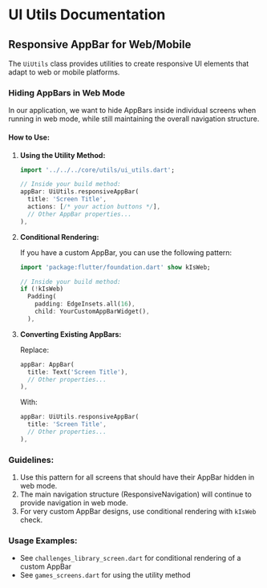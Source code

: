 # UI Utils Documentation

## Responsive AppBar for Web/Mobile

The `UiUtils` class provides utilities to create responsive UI elements that adapt to web or mobile platforms.

### Hiding AppBars in Web Mode

In our application, we want to hide AppBars inside individual screens when running in web mode, while still maintaining the overall navigation structure.

#### How to Use:

1. **Using the Utility Method:**

   ```dart
   import '../../../core/utils/ui_utils.dart';
   
   // Inside your build method:
   appBar: UiUtils.responsiveAppBar(
     title: 'Screen Title',
     actions: [/* your action buttons */],
     // Other AppBar properties...
   ),
   ```

2. **Conditional Rendering:**

   If you have a custom AppBar, you can use the following pattern:

   ```dart
   import 'package:flutter/foundation.dart' show kIsWeb;
   
   // Inside your build method:
   if (!kIsWeb)
     Padding(
       padding: EdgeInsets.all(16),
       child: YourCustomAppBarWidget(), 
     ),
   ```

3. **Converting Existing AppBars:**

   Replace:
   ```dart
   appBar: AppBar(
     title: Text('Screen Title'),
     // Other properties...
   ),
   ```

   With:
   ```dart
   appBar: UiUtils.responsiveAppBar(
     title: 'Screen Title',
     // Other properties...
   ),
   ```

### Guidelines:

1. Use this pattern for all screens that should have their AppBar hidden in web mode.
2. The main navigation structure (ResponsiveNavigation) will continue to provide navigation in web mode.
3. For very custom AppBar designs, use conditional rendering with `kIsWeb` check.

### Usage Examples:

- See `challenges_library_screen.dart` for conditional rendering of a custom AppBar
- See `games_screens.dart` for using the utility method 